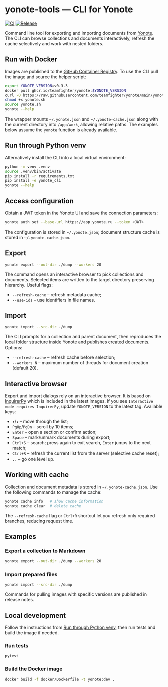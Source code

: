 # yonote-tools — CLI for Yonote

[![CI](https://github.com/teamfighter/yonote/actions/workflows/ci.yml/badge.svg)](https://github.com/teamfighter/yonote/actions/workflows/ci.yml)
[![Release](https://github.com/teamfighter/yonote/actions/workflows/release.yml/badge.svg)](https://github.com/teamfighter/yonote/actions/workflows/release.yml)

Command line tool for exporting and importing documents from [Yonote](https://yonote.ru). The CLI can browse collections and documents interactively, refresh the cache selectively and work with nested folders.

## Run with Docker

Images are published to the [GitHub Container Registry](https://github.com/teamfighter/yonote/pkgs/container/yonote). To use the CLI pull the image and source the helper script:

```bash
export YONOTE_VERSION=v0.3.3
docker pull ghcr.io/teamfighter/yonote:$YONOTE_VERSION
curl -O https://raw.githubusercontent.com/teamfighter/yonote/main/yonote.sh
chmod +x yonote.sh
source yonote.sh
yonote --help
```

The wrapper mounts `~/.yonote.json` and `~/.yonote-cache.json` along with the current directory into `/app/work`, allowing relative paths. The examples below assume the `yonote` function is already available.

## Run through Python venv

Alternatively install the CLI into a local virtual environment:

```bash
python -m venv .venv
source .venv/bin/activate
pip install -r requirements.txt
pip install -e yonote_cli
yonote --help
```

## Access configuration

Obtain a JWT token in the Yonote UI and save the connection parameters:

```bash
yonote auth set --base-url https://app.yonote.ru --token <JWT>
```

The configuration is stored in `~/.yonote.json`; document structure cache is stored in `~/.yonote-cache.json`.

## Export

```bash
yonote export --out-dir ./dump --workers 20
```

The command opens an interactive browser to pick collections and documents. Selected items are written to the target directory preserving hierarchy. Useful flags:

- `--refresh-cache` – refresh metadata cache;
- `--use-ids` – use identifiers in file names.

## Import

```bash
yonote import --src-dir ./dump
```

The CLI prompts for a collection and parent document, then reproduces the local folder structure inside Yonote and publishes created documents. Options:

- `--refresh-cache` – refresh cache before selection;
- `--workers N` – maximum number of threads for document creation (default 20).

## Interactive browser

Export and import dialogs rely on an interactive browser. It is based on [InquirerPy](https://github.com/kazhala/InquirerPy) which is included in the latest images. If you see `Interactive mode requires InquirerPy`, update `YONOTE_VERSION` to the latest tag. Available keys:

- `↑`/`↓` – move through the list;
- `PgUp`/`PgDn` – scroll by 10 items;
- `Enter` – open a section or confirm action;
- `Space` – mark/unmark documents during export;
- `Ctrl+S` – search; press again to exit search, `Enter` jumps to the next match;
- `Ctrl+R` – refresh the current list from the server (selective cache reset);
- `..` – go one level up.

## Working with cache

Collection and document metadata is stored in `~/.yonote-cache.json`. Use the following commands to manage the cache:

```bash
yonote cache info   # show cache information
yonote cache clear  # delete cache
```

The `--refresh-cache` flag or `Ctrl+R` shortcut let you refresh only required branches, reducing request time.

## Examples

### Export a collection to Markdown

```bash
yonote export --out-dir ./dump --workers 20
```

### Import prepared files

```bash
yonote import --src-dir ./dump
```

Commands for pulling images with specific versions are published in release notes.

## Local development

Follow the instructions from [Run through Python venv](#run-through-python-venv), then run tests and build the image if needed.

### Run tests

```bash
pytest
```

### Build the Docker image

```bash
docker build -f docker/Dockerfile -t yonote:dev .
```
